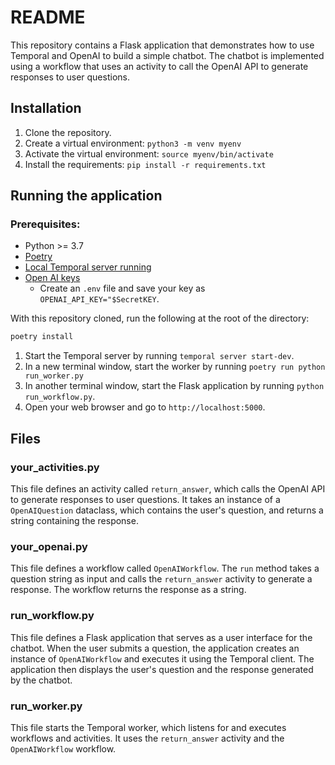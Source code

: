 # README

This repository contains a Flask application that demonstrates how to use Temporal and OpenAI to build a simple chatbot. The chatbot is implemented using a workflow that uses an activity to call the OpenAI API to generate responses to user questions. 

## Installation

1. Clone the repository.
2. Create a virtual environment: `python3 -m venv myenv`
3. Activate the virtual environment: `source myenv/bin/activate`
4. Install the requirements: `pip install -r requirements.txt`

## Running the application

### Prerequisites:

- Python >= 3.7
- [Poetry](https://python-poetry.org)
- [Local Temporal server running](https://docs.temporal.io/application-development/foundations#run-a-development-cluster)
- [Open AI keys](https://platform.openai.com/account/api-keys)
  - Create an `.env` file and save your key as `OPENAI_API_KEY="$SecretKEY`.

With this repository cloned, run the following at the root of the directory:

```bash
poetry install
```

1. Start the Temporal server by running `temporal server start-dev`.
2. In a new terminal window, start the worker by running `poetry run python run_worker.py`
3. In another terminal window, start the Flask application by running `python run_workflow.py`.
4. Open your web browser and go to `http://localhost:5000`.

## Files

### your_activities.py

This file defines an activity called `return_answer`, which calls the OpenAI API to generate responses to user questions. It takes an instance of a `OpenAIQuestion` dataclass, which contains the user's question, and returns a string containing the response.

### your_openai.py

This file defines a workflow called `OpenAIWorkflow`. The `run` method takes a question string as input and calls the `return_answer` activity to generate a response. The workflow returns the response as a string.

### run_workflow.py

This file defines a Flask application that serves as a user interface for the chatbot. When the user submits a question, the application creates an instance of `OpenAIWorkflow` and executes it using the Temporal client. The application then displays the user's question and the response generated by the chatbot.

### run_worker.py

This file starts the Temporal worker, which listens for and executes workflows and activities. It uses the `return_answer` activity and the `OpenAIWorkflow` workflow.